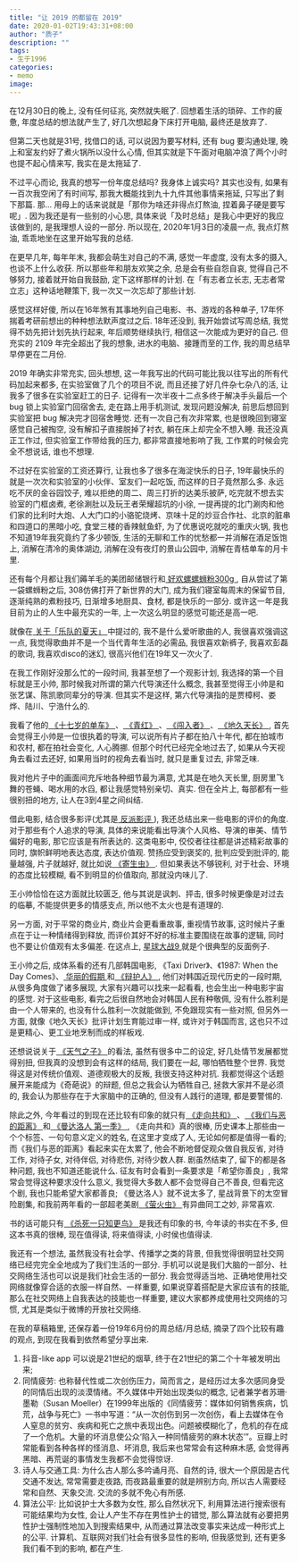 ```yaml
---
title: "让 2019 的都留在 2019"
date: 2020-01-02T19:43:31+08:00
author: "质子"
description: ""
tags:
- 生于1996
categories: 
- memo
image: 
---
```


在12月30日的晚上, 没有任何征兆, 突然就失眠了. 回想着生活的琐碎、工作的疲惫, 年度总结的想法就产生了, 好几次想起身下床打开电脑, 最终还是放弃了. 

但第二天也就是31号, 找借口的话, 可以说因为要写材料, 还有 bug 要沟通处理, 晚上和室友约好了煮火锅所以没什么心情, 但其实就是下午面对电脑冲浪了两个小时也提不起心情来写, 我实在是太拖延了.

不过平心而论, 我真的想写一份年度总结吗? 我身体上诚实吗? 其实也没有, 如果有一百次我空闲了有时间写, 那我大概能找到九十九件其他事情来拖延, 只写出了剩下那篇. 那… 用母上的话来说就是「那你为啥还非得点灯熬油, 捏着鼻子硬是要写呢」. 因为我还是有一些别的小心思, 具体来说「及时总结」是我心中更好的我应该做到的, 是我理想人设的一部分. 所以现在, 2020年1月3日的凌晨一点, 我点灯熬油, 乖乖地坐在这里开始写我的总结.

在更早几年, 每年年末, 我都会萌生对自己的不满, 感觉一年虚度, 没有太多的摄入, 也谈不上什么收获. 所以那些年和朋友欢笑之余, 总是会有些自怨自哀, 觉得自己不够努力, 接着就开始自我鼓励, 定下这样那样的计划. 在「有志者立长志, 无志者常立志」这种话地鞭策下, 我一次又一次忘却了那些计划. 

感觉这样好傻, 所以在16年煞有其事地列自己电影、书、游戏的各种单子, 17年怀揣着考研前想出的种种想法默声度过之后. 18年还没到, 我开始尝试写周总结, 我觉得不妨先把计划先执行起来,  年后顺势继续执行, 相信这一次能成为更好的自己. 但充实的 2109 年完全超出了我的想象, 进水的电脑、接踵而至的工作, 我的周总结早早停更在二月份. 

2019 年确实非常充实, 回头想想, 这一年我写出的代码可能比我以往写出的所有代码加起来都多, 在实验室做了几个的项目不说, 而且还接了好几件杂七杂八的活, 让我多了很多在实验室赶工的日子.  记得有一次半夜十二点多终于解决手头最后一个 bug 锁上实验室门回宿舍去, 走在路上用手机测试, 发现问题没解决, 前思后想回到实验室把 bug 解决完才回宿舍睡觉. 还有一次自己有次非常累, 也是很晚回到寝室感觉自己被掏空, 没有解扣子直接脱掉了衬衣, 躺在床上却完全不想入睡. 我还没真正工作过, 但实验室工作带给我的压力, 都非常直接地影响了我, 工作累的时候会完全不想说话, 谁也不想理.

不过好在实验室的工资还算行, 让我也多了很多在海淀快乐的日子, 19年最快乐的就是一次次和实验室的小伙伴、室友们一起吃饭, 而这样的日子竟然那么多. 永远吃不厌的金谷园饺子, 难以拒绝的周二、周三打折的达美乐披萨, 吃完就不想去实验室的门框卤煮, 老徐涮肚以及玩王者荣耀超坑的小徐, 一提再提的北门涮肉和他们家的比利时大炮、人大门口的小骆驼烧烤、京味十足的炒豆合作社、北京的脏串和四道口的黑暗小吃, 食堂三楼的香辣鱿鱼虾, 为了优惠说吃就吃的重庆火锅, 我也不知道19年我究竟约了多少顿饭, 生活的无聊和工作的忧愁都一并消解在酒足饭饱上, 消解在清冷的奥体湖边, 消解在没有夜灯的景山公园中, 消解在青桔单车的月卡里. 

还有每个月都让我们薅羊毛的美团邮储银行和[ 好欢螺螺蛳粉300g ](https://item.jd.com/5104906.html ), 自从尝试了第一袋螺蛳粉之后, 308仿佛打开了新世界的大门, 成为我们寝室每周末的保留节目, 逐渐纯熟的煮粉技巧, 日渐增多地厨具、食材, 都是快乐的一部分. 或许这一年是我目前为止的人生中最充实的一年, 上一次这么明显的感觉可能还是高一吧.

就像在[ 关于「乐队的夏天」 ](https://www.yuque.com/breezebless/me/band-new-pants )中提过的, 我不是什么爱听歌曲的人, 我很喜欢强调这一点, 我觉得歌曲并不是一个当代青年生活的必需品, 我很喜欢新裤子, 我喜欢彭磊的歌词, 我喜欢disco的迷幻, 很高兴他们在19年又一次火了.

在我工作刚好没那么忙的一段时间, 我甚至想了一个观影计划, 我选择的第一个目标就是王小帅, 那时候我对所谓的第六代导演还什么概念, 我甚至觉得王小帅是和张艺谋、陈凯歌同辈分的导演. 但其实不是这样, 第六代导演指的是贾樟柯、娄烨、陆川、宁浩什么的.

我看了他的[ 《十七岁的单车》  ](https://movie.douban.com/subject/1291847/ )、[ 《青红》  ](https://movie.douban.com/subject/1322851/?from=subject-page )、[ 《闯入者》  ](https://movie.douban.com/subject/20514902/ )、[ 《地久天长》  ](https://movie.douban.com/subject/26715636/ ), 首先会觉得王小帅是一位很执着的导演, 可以说所有片子都在拍八十年代, 都在拍城市和农村, 都在拍社会变化, 人心腾挪. 但那个时代已经完全地过去了, 如果从今天视角去看过去还好, 如果用当时的视角去看当时, 就只是重复过去, 非常乏味.

我对他片子中的画面间充斥地各种细节最为满意, 尤其是在地久天长里, 厨房里飞舞的苍蝇、喝水用的水舀, 都让我感觉特别亲切、真实. 但在全片上, 每部都有一些很别扭的地方, 让人在3到4星之间纠结.

借此电影, 结合很多影评(尤其是[ 反派影评 ](https://fanpaiyingping.com/ )), 我还总结出来一些电影的评价的角度. 对于那些有个人追求的导演, 具体的来说能看出导演个人风格、导演的审美、情节偏好的电影, 那它应该是有所表达的. 这类电影中, 佼佼者往往都是讲述精彩故事的同时, 旗帜鲜明地表达态度, 表达价值观. 赞扬应受到褒奖的, 批判应受到批评的, 能量越强, 片子就越好, 就比如说[ 《寄生虫》 ](https://movie.douban.com/subject/27010768/ ). 但如果表达不够锐利, 对于社会、环境的态度比较模糊, 看不到明显的价值取向, 那就没内味儿了. 

王小帅恰恰在这方面就比较匮乏, 他与其说是讽刺、抨击, 很多时候更像是对过去的临摹, 不能提供更多的情感支点, 所以他不太火也是有道理的.
 
另一方面, 对于平常的商业片, 商业片会更看重故事, 重视情节故事, 这时候片子重点在于让一种情绪得到释放, 而评价其好不好的标准主要围绕在故事的逻辑, 同时也不要让价值观有太多偏差. 在这点上, [ 星球大战9  ](https://movie.douban.com/subject/22265687/ )就是个很典型的反面例子.

王小帅之后, 成体系看的还有几部韩国电影, 《Taxi Driver》、《1987: When the Day Comes》、[ 华丽的假期  ](https://movie.douban.com/subject/2129100/ )和[ 《辩护人》  ](https://movie.douban.com/subject/21937445/ ), 他们对韩国近现代历史的一段时期, 从很多角度做了诸多展现, 大家有兴趣可以找来一起看看, 也会生出一种电影宇宙的感觉. 对于这些电影, 看完之后很自然地会对韩国人民有种敬佩, 没有什么胜利是由一个人带来的, 也没有什么胜利一次就能做到, 不免跟现实有一些对照, 但另外一方面, 就像《地久天长》批评计划生育能过审一样, 或许对于韩国而言, 这也只不过是更精心、更工业地烹制而成的样板戏.

还想说说关于[ 《天气之子》  ](https://movie.douban.com/subject/30402296/ )的看法, 虽然有很多中二的设定, 好几处情节发展都觉得别扭, 但我真的没想到会有这样的结局, 我们要在一起, 哪怕牺牲整个世界. 我觉得这是对传统价值观、道德观极大的反叛, 我很支持这种对抗. 我都觉得这个话题展开来能成为《奇葩说》的辩题, 但总之我会认为牺牲自己, 拯救大家并不是必须的, 我会认为那些存在于大家脑中的正确的, 但没有人践行的道理, 都是要警惕的. 

除此之外, 今年看过的到现在还比较有印象的就只有[ 《走向共和》  ](https://movie.douban.com/subject/1441794/ )、[ 《我们与恶的距离》  ](https://movie.douban.com/subject/30181230/ )和[ 《曼达洛人 第一季》  ](https://movie.douban.com/subject/30344167/ ), 《走向共和》真的很棒, 历史课本上那些由一个个标签、一句句意义定义的姓名, 在这里才变成了人, 无论如何都是值得一看的; 而《我们与恶的距离》看起来实在太累了, 他会不断地督促观众做自我反省, 对待工作, 对待子女, 对待伴侣, 对待悲伤, 对待少数人群. 剧虽然结束了, 留下的都是各种问题, 我也不知道还能说什么. 征友有时会看到一条要求是「希望你善良」, 我常常会觉得这种要求没什么意义, 我觉得大多数人都不会觉得自己不善良, 但看完这个剧, 我也只能希望大家都善良; 《曼达洛人》就不说太多了, 星战背景下的太空冒险剧集, 和我前两年看的一部超老美剧[ 《萤火虫》  ](https://movie.douban.com/subject/1462550/ )有异曲同工之妙, 非常喜欢.

书的话可能只有[ 《杀死一只知更鸟》 ](https://book.douban.com/subject/6781808/ )是我还有印象的书, 今年读的书实在不多, 但这本书真的很棒, 现在值得读, 将来值得读, 小时侯也值得读.

我还有一个想法, 虽然我没有社会学、传播学之类的背景, 但我觉得很明显社交网络已经完完全全地成为了我们生活的一部分. 手机可以说是我们大脑的一部分、社交网络生活也可以说是我们社会生活的一部分. 我会觉得适当地、正确地使用社交网络就像穿合适的衣服一样自然、一样重要, 如果说穿着搭配是大家应该有的技能, 那么在社交网络上自我表达的技能也一样重要, 建议大家都养成使用社交网络的习惯, 尤其是类似于微博的开放社交网络.

在我的草稿箱里, 还保存着一份19年6月份的周总结/月总结, 摘录了四个比较有趣的观点, 到现在我看到依然希望分享出来.

1. 抖音-like app 可以说是21世纪的烟草, 终于在21世纪的第二个十年被发明出来;
2. 同情疲劳: 也称替代性或二次创伤压力，简而言之，是经历过太多次感同身受的同情后出现的淡漠情绪。不久媒体中开始出现类似的概念, 记者兼学者苏珊·墨勒（Susan Moeller）在1999年出版的《同情疲劳：媒体如何销售疾病，饥荒，战争与死亡》一书中写道：“从一次创伤到另一次创伤，看上去媒体在令人窒息的贫穷、疾病和死亡之旅中表现出色。问题被模糊化了，危机的存在成了一个危机。大量的坏消息使公众‘陷入一种同情疲劳的麻木状态’”。豆瓣上时常能看到各种各样的怪消息、坏消息, 我后来也常常会有这种麻木感, 会觉得再黑暗、再荒诞的事情发生我都不会觉得惊讶.
3. 诗人与交通工具: 为什么古人那么多吟诵月亮、自然的诗, 很大一个原因是古代交通不发达, 常常需要走夜路, 而夜路最重要的就是辨别方向, 所以古人需要经常和自然、天象交流. 交流的多就不免心有所感.
4. 算法公平: 比如说护士大多数为女性, 那么自然状况下, 利用算法进行搜索很有可能结果均为女性, 会让人产生不存在男性护士的错觉, 那么算法就有必要把男性护士强制性地加入到搜索结果中, 从而通过算法改变事实来达成一种形式上的公平. 计算机、互联网对我们社会有很多显性的影响, 但我感觉到, 还有更多我们看不到的影响, 都在产生.